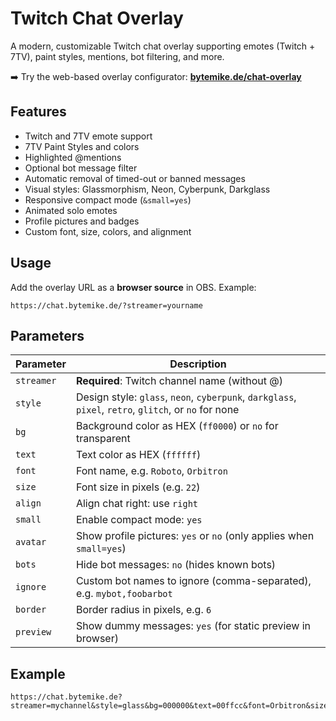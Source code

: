 # Twitch Chat Overlay

A modern, customizable Twitch chat overlay supporting emotes (Twitch + 7TV), paint styles, mentions, bot filtering, and more.

➡️ Try the web-based overlay configurator: **[bytemike.de/chat-overlay](https://bytemike.de/chat-overlay)**

## Features

- Twitch and 7TV emote support  
- 7TV Paint Styles and colors  
- Highlighted @mentions  
- Optional bot message filter  
- Automatic removal of timed-out or banned messages  
- Visual styles: Glassmorphism, Neon, Cyberpunk, Darkglass  
- Responsive compact mode (`&small=yes`)  
- Animated solo emotes  
- Profile pictures and badges  
- Custom font, size, colors, and alignment  

## Usage

Add the overlay URL as a **browser source** in OBS. Example:

```
https://chat.bytemike.de/?streamer=yourname
```

## Parameters

| Parameter     | Description                                                                 |
|---------------|-----------------------------------------------------------------------------|
| `streamer`    | **Required**: Twitch channel name (without @)                               |
| `style`       | Design style: `glass`, `neon`, `cyberpunk`, `darkglass`, `pixel`, `retro`, `glitch`, or `no` for none |
| `bg`          | Background color as HEX (`ff0000`) or `no` for transparent                  |
| `text`        | Text color as HEX (`ffffff`)                                                |
| `font`        | Font name, e.g. `Roboto`, `Orbitron`                                        |
| `size`        | Font size in pixels (e.g. `22`)                                             |
| `align`       | Align chat right: use `right`                                               |
| `small`       | Enable compact mode: `yes`                                                  |
| `avatar`      | Show profile pictures: `yes` or `no` (only applies when `small=yes`)        |
| `bots`        | Hide bot messages: `no` (hides known bots)                                  |
| `ignore`      | Custom bot names to ignore (comma-separated), e.g. `mybot,foobarbot`        |
| `border`      | Border radius in pixels, e.g. `6`                                           |
| `preview`     | Show dummy messages: `yes` (for static preview in browser)                  |

## Example

```
https://chat.bytemike.de?streamer=mychannel&style=glass&bg=000000&text=00ffcc&font=Orbitron&size=22&small=yes&avatar=yes&bots=no&rand=8
```
